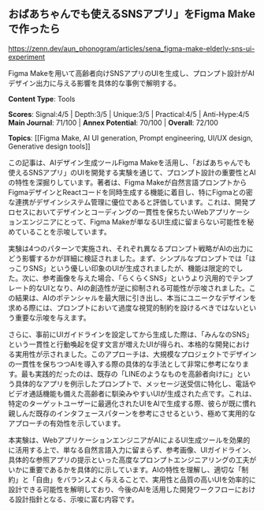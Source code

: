 ## おばあちゃんでも使えるSNSアプリ」をFigma Makeで作ったら

https://zenn.dev/aun_phonogram/articles/sena_figma-make-elderly-sns-ui-experiment

Figma Makeを用いて高齢者向けSNSアプリのUIを生成し、プロンプト設計がAIデザイン出力に与える影響を具体的な事例で解明する。

**Content Type**: Tools

**Scores**: Signal:4/5 | Depth:3/5 | Unique:3/5 | Practical:4/5 | Anti-Hype:4/5
**Main Journal**: 71/100 | **Annex Potential**: 70/100 | **Overall**: 72/100

**Topics**: [[Figma Make, AI UI generation, Prompt engineering, UI/UX design, Generative design tools]]

この記事は、AIデザイン生成ツールFigma Makeを活用し、「おばあちゃんでも使えるSNSアプリ」のUIを開発する実験を通じて、プロンプト設計の重要性とAIの特性を深掘りしています。著者は、Figma Makeが自然言語プロンプトからFigmaデザインとReactコードを同時生成する機能に着目し、特にFigmaとの密な連携がデザインシステム管理に優位であると評価しています。これは、開発プロセスにおいてデザインとコーディングの一貫性を保ちたいWebアプリケーションエンジニアにとって、Figma Makeが単なるUI生成に留まらない可能性を秘めていることを示唆しています。

実験は4つのパターンで実施され、それぞれ異なるプロンプト戦略がAIの出力にどう影響するかが詳細に検証されました。まず、シンプルなプロンプトでは「ほっこりSNS」という優しい印象のUIが生成されましたが、機能は限定的でした。次に、参考画像を与えた場合、「らくらくSNS」というより汎用的でテンプレート的なUIとなり、AIの創造性が逆に抑制される可能性が示唆されました。この結果は、AIのポテンシャルを最大限に引き出し、本当にユニークなデザインを求める際には、プロンプトにおいて過度な視覚的制約を設けるべきではないという重要な示唆を与えます。

さらに、事前にUIガイドラインを設定してから生成した際は、「みんなのSNS」という一貫性と行動喚起を促す文言が増えたUIが得られ、本格的な開発における実用性が示されました。このアプローチは、大規模なプロジェクトでデザインの一貫性を保ちつつAIを導入する際の具体的な手法として非常に参考になります。最も実践的だったのは、既存の「LINEのようなものを高齢者向けに」という具体的なアプリを例示したプロンプトで、メッセージ送受信に特化し、電話やビデオ通話機能も備えた高齢者に馴染みやすいUIが生成された点です。これは、特定のターゲットユーザーに最適化されたUIをAIで生成する際、彼らが既に慣れ親しんだ既存のインタフェースパターンを参考にさせるという、極めて実用的なアプローチの有効性を示しています。

本実験は、WebアプリケーションエンジニアがAIによるUI生成ツールを効果的に活用する上で、単なる自然言語入力に留まらず、参考画像、UIガイドライン、具体的な参照アプリの提示といった高度なプロンプトエンジニアリングの工夫がいかに重要であるかを具体的に示しています。AIの特性を理解し、適切な「制約」と「自由」をバランスよく与えることで、実用性と品質の高いUIを効率的に設計できる可能性を解明しており、今後のAIを活用した開発ワークフローにおける設計指針となる、示唆に富む内容です。